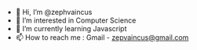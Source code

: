 - 👋 Hi, I’m @zephvaincus
- 👀 I’m interested in Computer Science
- 🌱 I’m currently learning Javascript
- 📫 How to reach me : Gmail - zepvaincus@gmail.com

<!---
zephvaincus/zephvaincus is a ✨ special ✨ repository because its `README.md` (this file) appears on your GitHub profile.
You can click the Preview link to take a look at your changes.
--->

